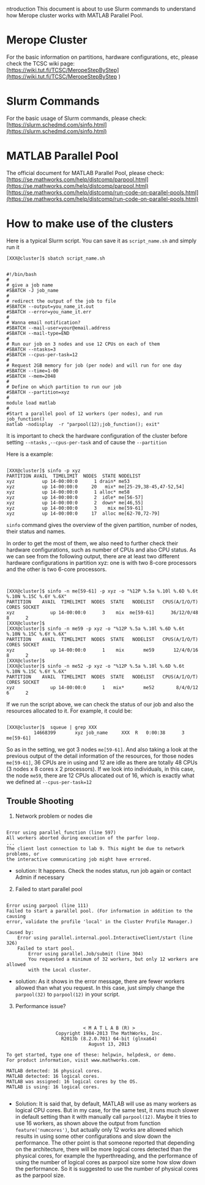 ntroduction
This document is about to use Slurm commands to understand how Merope cluster works with MATLAB Parallel Pool.  

# Merope Cluster  
For the basic information on partitions, hardware configurations, etc, please check the TCSC wiki page:    
[https://wiki.tut.fi/TCSC/MeropeStepByStep](https://wiki.tut.fi/TCSC/MeropeStepByStep  )  

# Slurm Commands  
For the basic usage of Slurm commands, please check:  
[https://slurm.schedmd.com/sinfo.html](https://slurm.schedmd.com/sinfo.html)

# MATLAB Parallel Pool
The official document for MATLAB Parallel Pool, please check:  
[https://se.mathworks.com/help/distcomp/parpool.html](https://se.mathworks.com/help/distcomp/parpool.html)    
[https://se.mathworks.com/help/distcomp/run-code-on-parallel-pools.html](https://se.mathworks.com/help/distcomp/run-code-on-parallel-pools.html)

# How to make use of the clusters

Here is a typical Slurm script.  You can save it as `script_name.sh` and simply run it 
<pre><code>[XXX@cluster]$ sbatch script_name.sh </code></pre>

<pre><code>
#!/bin/bash
#
# give a job name
#SBATCH -J job_name
#
# redirect the output of the job to file
#SBATCH --output=you_name_it.out
#SBATCH --error=you_name_it.err
#
# Wanna email notification?
#SBATCH --mail-user=your@email.address
#SBATCH --mail-type=END
# 
# Run our job on 3 nodes and use 12 CPUs on each of them
#SBATCH --ntasks=3
#SBATCH --cpus-per-task=12
#
# Request 2GB memory for job (per node) and will run for one day
#SBATCH --time=1-00
#SBATCH --mem=2048
#
# Define on which partition to run our job
#SBATCH --partition=xyz
#
module load matlab  
#
#Start a parallel pool of 12 workers (per nodes), and run job_function() 
matlab -nodisplay  -r "parpool(12);job_function(); exit"
</code></pre>

It is important to check the hardware configuration of the cluster before setting `--ntasks` ,`--cpus-per-task` and of cause the `--partition`

Here is a example:

<pre><code>
[XXX@cluster]$ sinfo -p xyz
PARTITION AVAIL  TIMELIMIT  NODES  STATE NODELIST
xyz          up 14-00:00:0      1 drain* me53
xyz          up 14-00:00:0     20   mix* me[25-29,38-45,47-52,54]
xyz          up 14-00:00:0      1 alloc* me58
xyz          up 14-00:00:0      2  idle* me[56-57]
xyz          up 14-00:00:0      2  down* me[46,55]
xyz          up 14-00:00:0      3    mix me[59-61]
xyz          up 14-00:00:0     17  alloc me[62-70,72-79]
</code></pre>

`sinfo` command gives the overview of the given partition, number of nodes, their status and names.

In order to get the most of them, we also need to further check their hardware configurations, such as number of CPUs and also CPU status. As we can see from the following output, there are at least two different hardware configurations in partition xyz: one is with two 8-core processors and the other is two 6-core processors.
<pre><code>

[XXX@cluster]$ sinfo -n me[59-61] -p xyz -o "%12P %.5a %.10l %.6D %.6t %.10N %.15C %.6Y %.6X"
PARTITION    AVAIL  TIMELIMIT  NODES  STATE   NODELIST   CPUS(A/I/O/T)  CORES SOCKET
xyz             up 14-00:00:0      3    mix  me[59-61]      36/12/0/48      8      2
[XXX@cluster]$ 
[XXX@cluster]$ sinfo -n me59 -p xyz -o "%12P %.5a %.10l %.6D %.6t %.10N %.15C %.6Y %.6X"
PARTITION    AVAIL  TIMELIMIT  NODES  STATE   NODELIST   CPUS(A/I/O/T)  CORES SOCKET
xyz             up 14-00:00:0      1    mix       me59       12/4/0/16      8      2
[XXX@cluster]$
[XXX@cluster]$ sinfo -n me52 -p xyz -o "%12P %.5a %.10l %.6D %.6t %.10N %.15C %.6Y %.6X"
PARTITION    AVAIL  TIMELIMIT  NODES  STATE   NODELIST   CPUS(A/I/O/T)  CORES SOCKET
xyz             up 14-00:00:0      1   mix*       me52        8/4/0/12      6      2
</code></pre>

If we run the script above, we can check the status of our job and also the resources allocated to it.  For example, it could be:

<pre><code>
[XXX@cluster]$  squeue | grep XXX
          14668399       xyz job_name     XXX  R   0:00:38      3 me[59-61]
</code></pre>

So as in the setting, we got 3 nodes `me[59-61]`. And also taking a look at the previous output of the detail information of the resources, for those nodes `me[59-61]`, 36 CPUs are in using and 12 are idle as there are totally 48 CPUs (3 nodes x 8 cores x 2 processors). If we look into individuals, in this case, the node `me59`, there are 12 CPUs allocated out of 16, which is exactly what we defined at `--cpus-per-task=12`


## Trouble Shooting

1. Network problem or nodes die 

<pre><code>
Error using parallel_function (line 597)
All workers aborted during execution of the parfor loop.
...
The client lost connection to lab 9. This might be due to network problems, or
the interactive communicating job might have errored.
</code></pre>

- solution: It happens. Check the nodes status, run job again or contact Admin if necessary

2. Failed to start parallel pool 

<pre><code>
Error using parpool (line 111)
Failed to start a parallel pool. (For information in addition to the causing
error, validate the profile 'local' in the Cluster Profile Manager.)

Caused by:
    Error using parallel.internal.pool.InteractiveClient/start (line 326)
    Failed to start pool.
        Error using parallel.Job/submit (line 304)
        You requested a minimum of 32 workers, but only 12 workers are allowed
        with the Local cluster.
</code></pre>

- solution: As it shows in the error message, there are fewer workers allowed than what you request. In this case, just simply change the `parpool(32)` to `parpool(12)` in your script. 

3. Performance issue?

<pre><code>

                            < M A T L A B (R) >
                  Copyright 1984-2013 The MathWorks, Inc.
                    R2013b (8.2.0.701) 64-bit (glnxa64)
                              August 13, 2013  

To get started, type one of these: helpwin, helpdesk, or demo.
For product information, visit www.mathworks.com.
 
MATLAB detected: 16 physical cores.
MATLAB detected: 16 logical cores.
MATLAB was assigned: 16 logical cores by the OS.
MATLAB is using: 16 logical cores.

</code></pre>

- Solution: It is said that, by default, MATLAB will use as many workers as logical CPU cores. But in my case, for the same test, it runs much slower in default setting than it with manually call `parpool(12)`. Maybe it tries to use 16 workers, as shown above the output from function `feature('numcores')`, but actually only 12 works are allowed which results in using some other configurations and slow down the performance. The other point is that someone reported that depending on the architecture, there will be more logical cores detected than the physical cores, for example the hyperthreading, and the performance of using the number of logical cores as parpool size some how slow down the performance. So it is suggested to use the number of physical cores as the parpool size. 
